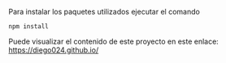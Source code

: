 Para instalar los paquetes utilizados ejecutar el comando 

``npm install``

Puede visualizar el contenido de este proyecto en este enlace:
https://diego024.github.io/
